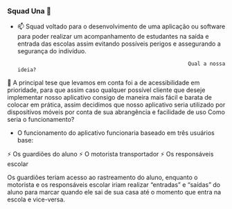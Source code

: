### Squad Una 👋


- 📫 Squad voltado para o desenvolvimento de uma aplicação ou software para poder realizar um acompanhamento de estudantes na saída e entrada das escolas assim evitando possíveis perigos e assegurando a segurança do indivíduo.


                                                             Qual a nossa ideia?
💬 A principal tese que levamos em conta foi a de acessibilidade em prioridade, para que assim caso qualquer possível cliente que deseje implementar nosso aplicativo consigo de maneira mais fácil e barata de colocar em prática, assim decidimos que nosso aplicativo seria utilizado por dispositivos móveis por conta de sua abrangência e facilidade de uso
                                                              Como seria o funcionamento?
- O funcionamento do aplicativo funcionaria baseado em três usuários base: 

⚡ Os guardiões do aluno
⚡ O motorista transportador
⚡ Os responsáveis escolar

Os guardiões teriam acesso ao rastreamento do aluno, enquanto o motorista e os responsáveis escolar iriam realizar “entradas” e “saídas” do aluno para marcar quando ele sai de sua casa até o momento que entra na escola e vice-versa.

